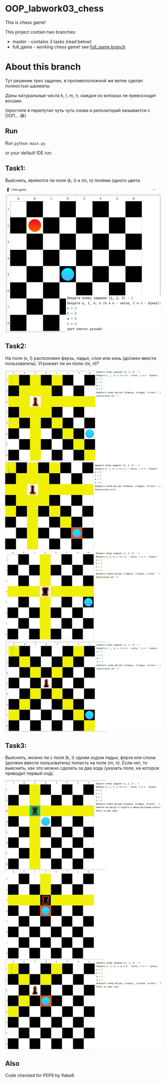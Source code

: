 # OOP_labwork03_chess
This is chess game!

This project contain two branches:
- master - contains 3 tasks (read below)
- full_game - working chess game! see [full_game branch](https://github.com/mruax/OOP_labwork03_chess/blob/full_game/README.md)

# About this branch

Тут решение трех задачек, в противоположной же ветке сделал полностью шахматы.

Даны натуральные числа k, l, m, n,
каждое из которых не превосходит восьми.

(простите я перепутал чуть чуть снова и репозиторий называется с ООП... :sweat_smile:)

## Run

Run `python main.py`

or your default IDE run.

## Task1:

Выяснить, являются ли поля (k, I) и (m, n) полями одного цвета.

![Example image 1](https://github.com/mruax/OOP_labwork03_chess/blob/master/examples/task1.png?raw=true)

## Task2:

На поле (к, I) расположен ферзь, ладья, слон или конь (должен ввести пользователь). Угрожает ли он полю (m, n)?

![Example image 2_1](https://github.com/mruax/OOP_labwork03_chess/blob/master/examples/task2_1.png?raw=true)
![Example image 2_2](https://github.com/mruax/OOP_labwork03_chess/blob/master/examples/task2_2.png?raw=true)
![Example image 2_3](https://github.com/mruax/OOP_labwork03_chess/blob/master/examples/task2_3.png?raw=true)
![Example image 2_4](https://github.com/mruax/OOP_labwork03_chess/blob/master/examples/task2_4.png?raw=true)

## Task3:

Выяснить, можно ли с поля (k, I) одним ходом ладьи, ферзя или слона (должен ввести пользователь) попасть на поле (m, n). Если нет, то выяснить, как это можно сделать за два хода (указать поле, на которое приводит первый ход).

![Example image 3_1](https://github.com/mruax/OOP_labwork03_chess/blob/master/examples/task3_1.png?raw=true)
![Example image 3_2](https://github.com/mruax/OOP_labwork03_chess/blob/master/examples/task3_2.png?raw=true)


## Also

Code checked for PEP8 by flake8.